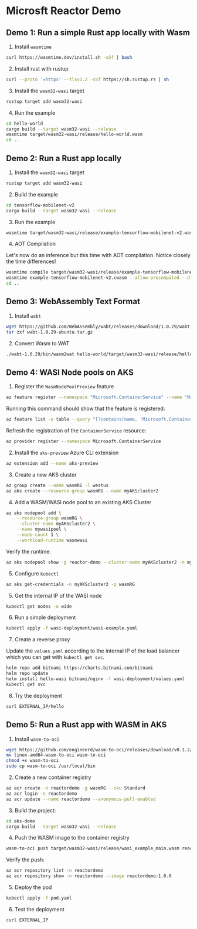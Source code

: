 # Microsft Reactor Demo

## Demo 1: Run a simple Rust app locally with Wasm

1. Install `wasmtime`

```sh
curl https://wasmtime.dev/install.sh -sSf | bash
```

2. Install rust with rustup

```sh
curl --proto '=https' --tlsv1.2 -sSf https://sh.rustup.rs | sh
```

3. Install the `wasm32-wasi` target

```sh
rustup target add wasm32-wasi
```

4. Run the example

```sh
cd hello-world
cargo build --target wasm32-wasi --release
wasmtime target/wasm32-wasi/release/hello-world.wasm 
cd ..
```

## Demo 2: Run a Rust app locally

1. Install the `wasm32-wasi` target

```sh
rustup target add wasm32-wasi
```

2. Build the example

```sh
cd tensorflow-mobilenet-v2
cargo build --target wasm32-wasi --release
```

3. Run the example

```sh
wasmtime target/wasm32-wasi/release/example-tensorflow-mobilenet-v2.wasm --dir=.
```

4. AOT Compilation

Let's now do an inference but this time with AOT compilation. Notice closely the time differences!

```sh
wasmtime compile target/wasm32-wasi/release/example-tensorflow-mobilenet-v2.wasm
wasmtime example-tensorflow-mobilenet-v2.cwasm --allow-precompiled --dir=.
cd ..
```

## Demo 3: WebAssembly Text Format

1. Install `wabt`

```sh
wget https://github.com/WebAssembly/wabt/releases/download/1.0.29/wabt-1.0.29-ubuntu.tar.gz
tar zxf wabt-1.0.29-ubuntu.tar.gz
```

2. Convert Wasm to WAT

```sh
./wabt-1.0.29/bin/wasm2wat hello-world/target/wasm32-wasi/release/hello-world.wasm --output=hello-world.wat
```

## Demo 4: WASI Node pools on AKS

1. Register the `WasmNodePoolPreview` feature

```sh
az feature register --namespace "Microsoft.ContainerService" --name "WasmNodePoolPreview"
```

Running this command should show that the feature is registered:
    
```sh
az feature list -o table --query "[?contains(name, 'Microsoft.ContainerService/WasmNodePoolPreview')].{Name:name,State:properties.state}"
```

Refresh the registration of the `ContainerService` resource:

```sh
az provider register --namespace Microsoft.ContainerService
```

2. Install the `aks-preview` Azure CLI extension

```sh
az extension add --name aks-preview
```

3. Create a new AKS cluster

```sh
az group create --name wasmRG -l westus
az aks create --resource-group wasmRG --name myAKScluster2
```

4. Add a WASM/WASI node pool to an existing AKS Cluster

```sh
az aks nodepool add \
    --resource-group wasmRG \
    --cluster-name myAKScluster2 \
    --name mywasipool \
    --node-count 1 \
    --workload-runtime wasmwasi
```

Verify the runtime:

```sh
az aks nodepool show -g reactor-demo --cluster-name myAKScluster2 -n mywasipool | jq '.workloadRuntime'
```

5. Configure `kubectl`

```sh
az aks get-credentials -n myAKScluster2 -g wasmRG
```

5. Get the internal IP of the WASI node

```sh
kubectl get nodes -o wide
```

6. Run a simple deployment

```sh
kubectl apply -f wasi-deployment/wasi-example.yaml
```

7. Create a reverse proxy

Update the `values.yaml` according to the internal IP of the load balancer which you can get with `kubectl get svc`.

```sh
helm repo add bitnami https://charts.bitnami.com/bitnami
helm repo update
helm install hello-wasi bitnami/nginx -f wasi-deployment/values.yaml
kubectl get svc
```

8. Try the deployment

```sh
curl EXTERNAL_IP/hello
```

## Demo 5: Run a Rust app with WASM in AKS

1. Install `wasm-to-oci`

```sh
wget https://github.com/engineerd/wasm-to-oci/releases/download/v0.1.2/linux-amd64-wasm-to-oci
mv linux-amd64-wasm-to-oci wasm-to-oci
chmod +x wasm-to-oci
sudo cp wasm-to-oci /usr/local/bin
```

2. Create a new container registry

```sh
az acr create -n reactordemo -g wasmRG --sku Standard
az acr login -n reactordemo
az acr update --name reactordemo --anonymous-pull-enabled
```

3. Build the project:

```sh
cd aks-demo
cargo build --target wasm32-wasi --release
```

4. Push the WASM image to the container registry

```sh
wasm-to-oci push target/wasm32-wasi/release/wasi_example_main.wasm reactordemo.azurecr.io/reactordemo:1.0.0
```

Verify the push:

```sh
az acr repository list -n reactordemo
az acr repository show -n reactordemo --image reactordemo:1.0.0
```

5. Deploy the pod

```sh
kubectl apply -f pod.yaml
```

6. Test the deployment

```sh
curl EXTERNAL_IP
```